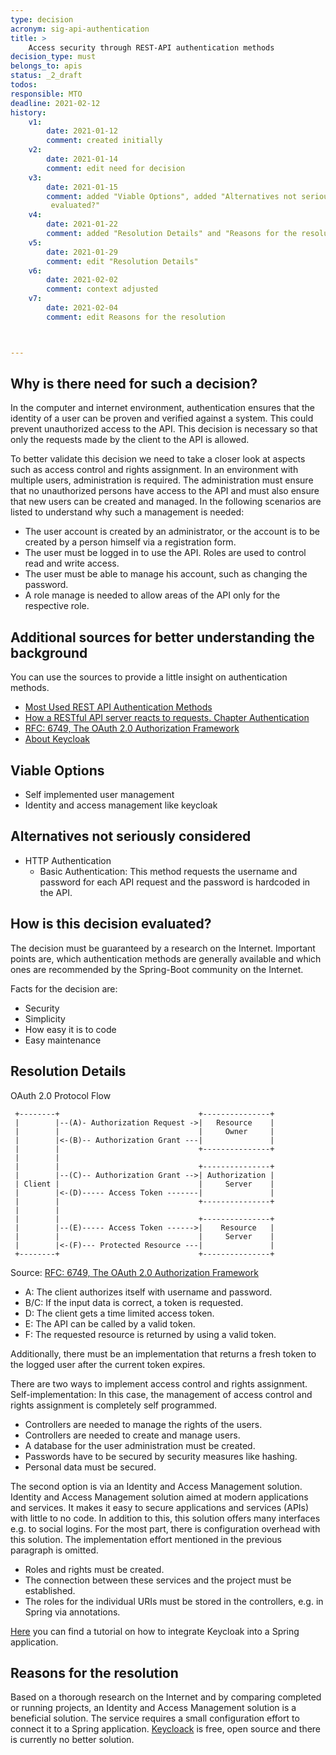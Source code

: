 ```yaml
---
type: decision
acronym: sig-api-authentication
title: >
    Access security through REST-API authentication methods
decision_type: must
belongs_to: apis
status: _2_draft
todos:
responsible: MTO
deadline: 2021-02-12
history:
    v1:
        date: 2021-01-12
        comment: created initially
    v2:
        date: 2021-01-14
        comment: edit need for decision
    v3:
        date: 2021-01-15
        comment: added "Viable Options", added "Alternatives not seriously considered, edit "How is this decision
         evaluated?"
    v4:
        date: 2021-01-22
        comment: added "Resolution Details" and "Reasons for the resolution"
    v5:
        date: 2021-01-29
        comment: edit "Resolution Details"
    v6:
        date: 2021-02-02
        comment: context adjusted
    v7:
        date: 2021-02-04
        comment: edit Reasons for the resolution



---
```


## Why is there need for such a decision?

In the computer and internet environment, authentication ensures that the identity of a user can be proven and verified against a system. This could prevent unauthorized access to the API. 
This decision is necessary so that only the requests made by the client to the API is allowed.

To better validate this decision we need to take a closer look at aspects such as access control and rights assignment.
In an environment with multiple users, administration is required. The administration must ensure that no unauthorized persons have access to the API and must also ensure that new users can be created and managed.
In the following scenarios are listed to understand why such a management is needed:
- The user account is created by an administrator, or the account is to be created by a person himself via a registration form.
- The user must be logged in to use the API. Roles are used to control read and write access.
- The user must be able to manage his account, such as changing the password.
- A role manage is needed to allow areas of the API only for the respective role.


## Additional sources for better understanding the background
You can use the sources to provide a little insight on authentication methods.

* [Most Used REST API Authentication Methods](https://blog.restcase.com/4-most-used-rest-api-authentication-methods/)
* [How a RESTful API server reacts to requests. Chapter Authentication](https://www.oreilly.com/content/how-a-restful-api-server-reacts-to-requests/)
* [RFC: 6749, The OAuth 2.0 Authorization Framework](https://www.ietf.org/rfc/rfc6749.txt)
* [About Keycloak](https://www.keycloak.org/about)

## Viable Options

- Self implemented user management
- Identity and access management like keycloak

## Alternatives not seriously considered

- HTTP Authentication
    - Basic Authentication: This method requests the username and password for each API request and the password is hardcoded in the API.

## How is this decision evaluated?

The decision must be guaranteed by a research on the Internet. Important points are, which authentication methods are generally available and which ones are recommended by the Spring-Boot community on the Internet.

Facts for the decision are:
- Security
- Simplicity
- How easy it is to code
- Easy maintenance

## Resolution Details

OAuth 2.0 Protocol Flow

     +--------+                               +---------------+
     |        |--(A)- Authorization Request ->|   Resource    |
     |        |                               |     Owner     |
     |        |<-(B)-- Authorization Grant ---|               |
     |        |                               +---------------+
     |        |
     |        |                               +---------------+
     |        |--(C)-- Authorization Grant -->| Authorization |
     | Client |                               |     Server    |
     |        |<-(D)----- Access Token -------|               |
     |        |                               +---------------+
     |        |
     |        |                               +---------------+
     |        |--(E)----- Access Token ------>|    Resource   |
     |        |                               |     Server    |
     |        |<-(F)--- Protected Resource ---|               |
     +--------+                               +---------------+

Source: [RFC: 6749, The OAuth 2.0 Authorization Framework](https://www.ietf.org/rfc/rfc6749.txt)

- A: The client authorizes itself with username and password.
- B/C: If the input data is correct, a token is requested.
- D: The client gets a time limited access token.
- E: The API can be called by a valid token.
- F: The requested resource is returned by using a valid token.

Additionally, there must be an implementation that returns a fresh token to the logged user after the current token expires.

There are two ways to implement access control and rights assignment.
Self-implementation: In this case, the management of access control and rights assignment is completely self programmed.
- Controllers are needed to manage the rights of the users.
- Controllers are needed to create and manage users.
- A database for the user administration must be created.
- Passwords have to be secured by security measures like hashing.
- Personal data must be secured.

The second option is via an Identity and Access Management solution. Identity and Access Management solution aimed at modern applications and services. It makes it easy to secure applications and services (APIs) with little to no code.
In addition to this, this solution offers many interfaces e.g. to social logins.
For the most part, there is configuration overhead with this solution. The implementation effort mentioned in the previous paragraph is omitted.
- Roles and rights must be created.
- The connection between these services and the project must be established. 
- The roles for the individual URIs must be stored in the controllers, e.g. in Spring via annotations.

[Here](https://github.com/EVATool/evatool-backend/wiki/Keycloak-Identity-and-Access-Management) you can find a tutorial on how to integrate Keycloak into a Spring application.

## Reasons for the resolution

Based on a thorough research on the Internet and by comparing completed or running projects, an Identity and Access Management solution is a beneficial solution.
The service requires a small configuration effort to connect it to a Spring application.
[Keycloack](https://www.keycloak.org/) is free, open source and there is currently no better solution.




